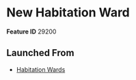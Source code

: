 # New Habitation Ward

**Feature ID** 29200

## Launched From

- [Habitation Wards](Habitation%20Wards.md)











































































